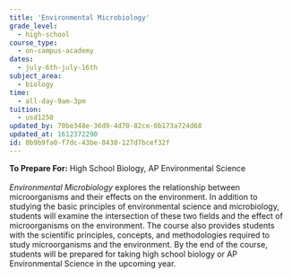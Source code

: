 ```yaml
---
title: 'Environmental Microbiology'
grade_level:
  - high-school
course_type:
  - on-campus-academy
dates:
  - july-6th-july-16th
subject_area:
  - biology
time:
  - all-day-9am-3pm
tuition:
  - usd1250
updated_by: 70be348e-36d9-4d70-82ce-0b173a724d68
updated_at: 1612372290
id: 0b9b9fa0-f7dc-43be-8438-127d7bcef32f
---
```

<b>To Prepare For:</b> High School Biology, AP Environmental Science<br><br>
<i>Environmental Microbiology</i> explores the relationship between microorganisms and their effects on the environment. In addition to studying the basic principles of environmental science and microbiology, students will examine the intersection of these two fields and the effect of microorganisms on the environment. The course also provides students with the scientific principles, concepts, and methodologies required to study microorganisms and the environment. By the end of the course, students will be prepared for taking high school biology or AP Environmental Science in the upcoming year.
